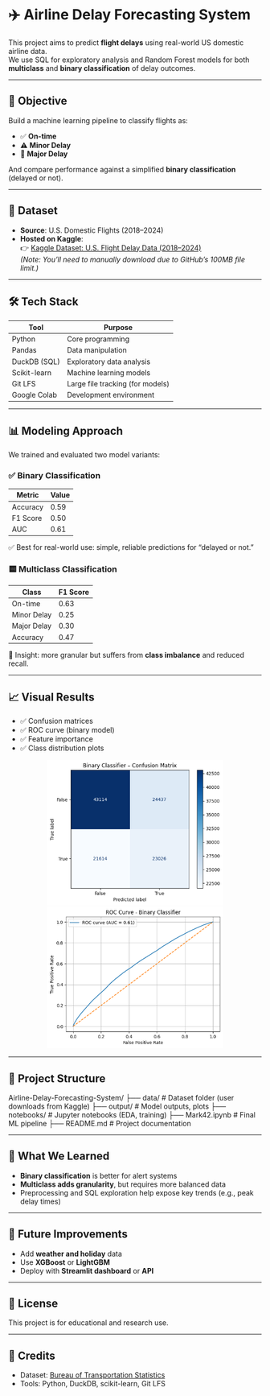 
# ✈️ Airline Delay Forecasting System

This project aims to predict **flight delays** using real-world US domestic airline data.  
We use SQL for exploratory analysis and Random Forest models for both **multiclass** and **binary classification** of delay outcomes.

---

## 📌 Objective

Build a machine learning pipeline to classify flights as:
- ✅ **On-time**
- ⚠️ **Minor Delay**
- 🚨 **Major Delay**

And compare performance against a simplified **binary classification** (delayed or not).

---

## 📂 Dataset

- **Source**: U.S. Domestic Flights (2018–2024)
- **Hosted on Kaggle**:  
  👉 [Kaggle Dataset: U.S. Flight Delay Data (2018–2024)](https://www.kaggle.com/datasets/shubhamsingh42/flight-delay-dataset-2018-2024)  
  *(Note: You’ll need to manually download due to GitHub’s 100MB file limit.)*


---

## 🛠️ Tech Stack

| Tool          | Purpose                         |
|---------------|----------------------------------|
| Python        | Core programming                |
| Pandas        | Data manipulation               |
| DuckDB (SQL)  | Exploratory data analysis       |
| Scikit-learn  | Machine learning models         |
| Git LFS       | Large file tracking (for models)|
| Google Colab  | Development environment         |

---

## 📊 Modeling Approach

We trained and evaluated two model variants:

### ✅ Binary Classification

| Metric   | Value |
|----------|--------|
| Accuracy | 0.59   |
| F1 Score | 0.50   |
| AUC      | 0.61   |

✅ Best for real-world use: simple, reliable predictions for “delayed or not.”

### 🟨 Multiclass Classification

| Class         | F1 Score |
|---------------|----------|
| On-time       | 0.63     |
| Minor Delay   | 0.25     |
| Major Delay   | 0.30     |
| Accuracy      | 0.47     |

🧪 Insight: more granular but suffers from **class imbalance** and reduced recall.

---

## 📈 Visual Results

- ✅ Confusion matrices
- ✅ ROC curve (binary model)
- ✅ Feature importance
- ✅ Class distribution plots

<p align="center">
  <img src="output/Binary Classifier - Confusion Matrix.png" width="350"/>
  <img src="output/ROC Curve.png" width="350"/>
</p>

---

## 📁 Project Structure
Airline-Delay-Forecasting-System/
├── data/ # Dataset folder (user downloads from Kaggle)
├── output/ # Model outputs, plots
├── notebooks/ # Jupyter notebooks (EDA, training)
├── Mark42.ipynb # Final ML pipeline
├── README.md # Project documentation


---

## 🧠 What We Learned

- **Binary classification** is better for alert systems
- **Multiclass adds granularity**, but requires more balanced data
- Preprocessing and SQL exploration help expose key trends (e.g., peak delay times)

---

## 🚀 Future Improvements

- Add **weather and holiday** data
- Use **XGBoost** or **LightGBM**
- Deploy with **Streamlit dashboard** or **API**

---

## 📜 License

This project is for educational and research use.

---

## 🙌 Credits

- Dataset: [Bureau of Transportation Statistics](https://www.transtats.bts.gov/)
- Tools: Python, DuckDB, scikit-learn, Git LFS




